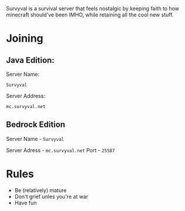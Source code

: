 Survyval is a survival server that feels nostalgic by keeping faith to how minecraft should've been IMHO, while retaining all the cool new stuff.

# Joining
## Java Edition:
Server Name:
```
Survyval
```
Server Address:
```
mc.survyval.net
```
## Bedrock Edition
Server Name    - `Survyval`


Server Adress  - `mc.survyval.net`
Port           - `25587`

# Rules
* Be (relatively) mature
* Don't grief unles you're at war
* Have fun
